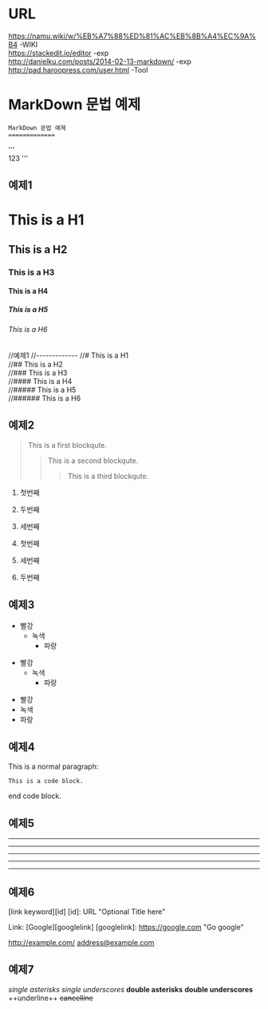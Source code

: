 # URL  
https://namu.wiki/w/%EB%A7%88%ED%81%AC%EB%8B%A4%EC%9A%B4 -WIKI  
https://stackedit.io/editor -exp  
http://danielku.com/posts/2014-02-13-markdown/ -exp  
http://pad.haroopress.com/user.html -Tool  

MarkDown 문법 예제
=============

    MarkDown 문법 예제  
    ============= 
  
'''  
123
'''  

예제1
-------------
# This is a H1
## This is a H2
### This is a H3
#### This is a H4
##### This is a H5
###### This is a H6  

//예제1
//-------------
//# This is a H1  
//## This is a H2  
//### This is a H3  
//#### This is a H4  
//##### This is a H5  
//###### This is a H6  

예제2
-------------
> This is a first blockqute.
>> This is a second blockqute.
>>> This is a third blockqute.

1. 첫번째
2. 두번째
3. 세번째

1. 첫번째
3. 세번째
2. 두번째

예제3
-------------
* 빨강
  * 녹색
    * 파랑

+ 빨강
  + 녹색
    + 파랑

- 빨강
- 녹색
- 파랑

예제4
-------------
This is a normal paragraph:

    This is a code block.
end code block.

예제5
-------------
* * *

***

*****

- - -

---------------------------------------

예제6
-------------
[link keyword][id]
[id]: URL "Optional Title here"

Link: [Google][googlelink]
[googlelink]: https://google.com "Go google"

<http://example.com/>
<address@example.com>


예제7
-------------
*single asterisks*
_single underscores_
**double asterisks**
__double underscores__
++underline++
~~cancelline~~
